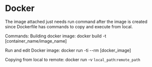 # Docker
The image attached just needs run command after the image is created since Dockerfile has commands to copy and execute from local.

Commands:
Building docker image:
docker build -t [container_name/image_name]

Run and edit Docker image:
docker run -ti --rm [docker_image]

Copying from local to remote:
docker  run  -v `local_path`:`remote_path`
